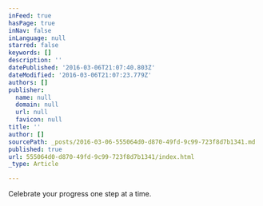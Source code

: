 ```yaml
---
inFeed: true
hasPage: true
inNav: false
inLanguage: null
starred: false
keywords: []
description: ''
datePublished: '2016-03-06T21:07:40.803Z'
dateModified: '2016-03-06T21:07:23.779Z'
authors: []
publisher:
  name: null
  domain: null
  url: null
  favicon: null
title: ''
author: []
sourcePath: _posts/2016-03-06-555064d0-d870-49fd-9c99-723f8d7b1341.md
published: true
url: 555064d0-d870-49fd-9c99-723f8d7b1341/index.html
_type: Article

---
```

Celebrate your progress one step at a time.